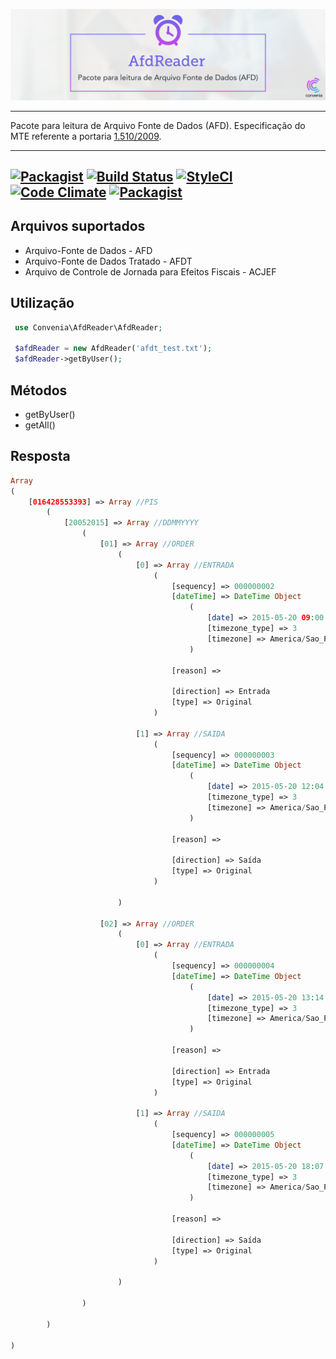 ![logo](afdreader.png)

---

Pacote para leitura de Arquivo Fonte de Dados (AFD).
Especificação do MTE referente a portaria [1.510/2009](http://www.trtsp.jus.br/geral/tribunal2/ORGAOS/MTE/Portaria/P1510_09.html).

---
[![Packagist](https://img.shields.io/packagist/v/convenia/afd-reader.svg)](https://packagist.org/packages/convenia/afd-reader)
[![Build Status](https://travis-ci.org/convenia/afd-reader.svg?branch=master)](https://travis-ci.org/convenia/afd-reader)
[![StyleCI](https://styleci.io/repos/62637664/shield?branch=master)](https://styleci.io/repos/62637664)
[![Code Climate](https://codeclimate.com/github/convenia/afd-reader/badges/gpa.svg)](https://codeclimate.com/github/convenia/afd-reader)
[![Packagist](https://img.shields.io/packagist/dm/convenia/afd-reader.svg)](https://packagist.org/packages/convenia/afd-reader)
---

## Arquivos suportados

- Arquivo-Fonte de Dados - AFD
- Arquivo-Fonte de Dados Tratado - AFDT
- Arquivo de Controle de Jornada para Efeitos Fiscais - ACJEF

## Utilização

```php
 use Convenia\AfdReader\AfdReader;

 $afdReader = new AfdReader('afdt_test.txt');
 $afdReader->getByUser();
```

## Métodos

- getByUser()
- getAll()

## Resposta

```php
Array
(
    [016428553393] => Array //PIS
        (
            [20052015] => Array //DDMMYYYY
                (
                    [01] => Array //ORDER
                        (
                            [0] => Array //ENTRADA
                                (
                                    [sequency] => 000000002
                                    [dateTime] => DateTime Object
                                        (
                                            [date] => 2015-05-20 09:00:00.000000
                                            [timezone_type] => 3
                                            [timezone] => America/Sao_Paulo
                                        )

                                    [reason] => 

                                    [direction] => Entrada
                                    [type] => Original
                                )

                            [1] => Array //SAIDA
                                (
                                    [sequency] => 000000003
                                    [dateTime] => DateTime Object
                                        (
                                            [date] => 2015-05-20 12:04:00.000000
                                            [timezone_type] => 3
                                            [timezone] => America/Sao_Paulo
                                        )

                                    [reason] => 

                                    [direction] => Saída
                                    [type] => Original
                                )

                        )

                    [02] => Array //ORDER
                        (
                            [0] => Array //ENTRADA
                                (
                                    [sequency] => 000000004
                                    [dateTime] => DateTime Object
                                        (
                                            [date] => 2015-05-20 13:14:00.000000
                                            [timezone_type] => 3
                                            [timezone] => America/Sao_Paulo
                                        )

                                    [reason] => 

                                    [direction] => Entrada
                                    [type] => Original
                                )

                            [1] => Array //SAIDA
                                (
                                    [sequency] => 000000005
                                    [dateTime] => DateTime Object
                                        (
                                            [date] => 2015-05-20 18:07:00.000000
                                            [timezone_type] => 3
                                            [timezone] => America/Sao_Paulo
                                        )

                                    [reason] => 

                                    [direction] => Saída
                                    [type] => Original
                                )

                        )

                )

        )

)
```